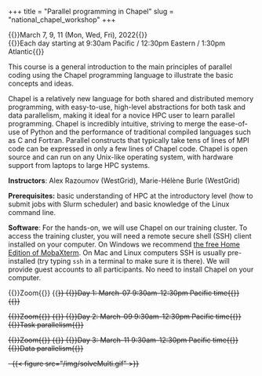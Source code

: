 +++
title = "Parallel programming in Chapel"
slug = "national_chapel_workshop"
+++

{{<cor>}}March 7, 9, 11 (Mon, Wed, Fri), 2022{{</cor>}}\
{{<cgr>}}Each day starting at 9:30am Pacific / 12:30pm Eastern / 1:30pm Atlantic{{</cgr>}}

This course is a general introduction to the main principles of parallel coding using the Chapel programming language to
illustrate the basic concepts and ideas.

Chapel is a relatively new language for both shared and distributed memory programming, with easy-to-use, high-level
abstractions for both task and data parallelism, making it ideal for a novice HPC user to learn parallel
programming. Chapel is incredibly intuitive, striving to merge the ease-of-use of Python and the performance of
traditional compiled languages such as C and Fortran. Parallel constructs that typically take tens of lines of MPI code
can be expressed in only a few lines of Chapel code. Chapel is open source and can run on any Unix-like operating
system, with hardware support from laptops to large HPC systems.

<!-- 1. Instructor / helpers / course introduction -->
<!-- 1. Introduction to Chapel (download the [PDF slides](http://bit.ly/chapeltop)) -->
<!-- 1. Distribute usernames and passwords -->
<!-- 1. Hands-on on the cluster:   -->
<!--   4.1 let's try to log in to the training cluster   -->
<!--   4.2 let's try loading single-locale Chapel and compiling a simple code   -->
<!--   4.3 let's write a makefile for compiling Chapel codes   -->
<!--   4.4 let's submit a serial job script to run Chapel on a compute node -->
<!-- 1. Review the program for self-study:   -->
<!--   5.1 build step-by-step a serial heat diffusion solver   -->
<!--   5.2 task parallelism in shared-memory -->
<!-- Start with the **Basic language features** page. Next go to **Task parallelism** and try to go as far as you can in that -->
<!-- page before the mid-day session. I suggest skipping *"Parallelizing the heat transfer equation"* subsection at the end -->
<!-- to save time. -->
<!-- Try to do all exercises in the lessons. The solutions are posted at the end of each page: please try not to look at them -->
<!-- while working on the problems. -->

<!-- 1. Answer any questions + go through the main points from the morning   -->
<!--     1.1 serial heat diffusion solver   -->
<!--     1.1 task parallelism in shared-memory -->
<!-- 1. Review the program for the afternoon: data parallelism -->
<!-- 1. Let's try loading multi-locale Chapel and compiling a simple multi-locale code -->

**Instructors**: Alex Razoumov (WestGrid), Marie-Hélène Burle (WestGrid)

**Prerequisites:** basic understanding of HPC at the introductory level (how to submit jobs with Slurm scheduler) and
  basic knowledge of the Linux command line.

**Software**: For the hands-on, we will use Chapel on our training cluster. To access the training cluster, you will
need a remote secure shell (SSH) client installed on your computer. On Windows we recommend
[the free Home Edition of MobaXterm](https://mobaxterm.mobatek.net/download.html). On Mac and Linux computers SSH is
usually pre-installed (try typing `ssh` in a terminal to make sure it is there). We will provide guest accounts to all
participants. No need to install Chapel on your computer.

{{<cor>}}Zoom{{</cor>}} {{<s>}} {{<cgr>}}Day 1: March-07 9:30am-12:30pm Pacific time{{</cgr>}}\
{{<linktitle url="../chapel202203/chapel-01-base" text="Basic language features">}}

{{<cor>}}Zoom{{</cor>}} {{<s>}} {{<cgr>}}Day 2: March-09 9:30am-12:30pm Pacific time{{</cgr>}}\
{{<nolinktitle>}}Task parallelism{{</nolinktitle>}}

{{<cor>}}Zoom{{</cor>}} {{<s>}} {{<cgr>}}Day 3: March-11 9:30am-12:30pm Pacific time{{</cgr>}}\
{{<nolinktitle>}}Data parallelism{{</nolinktitle>}}

<!-- {{<nolinktitle>}}Basic language features{{</nolinktitle>}} -->
<!-- {{<linktitle url="../chapel202203/chapel-02-task-parallelism" text="Task parallelism">}} -->
<!-- {{<linktitle url="../chapel202203/chapel-03-domain-parallelism" text="Data parallelism">}} -->

&nbsp;
{{< figure src="/img/solveMulti.gif" >}}

